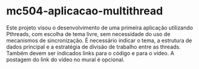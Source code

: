 # mc504-aplicacao-multithread
Este projeto visou o desenvolvimento de uma primeira aplicação utilizando Pthreads, com escolha de tema livre, sem necessidade do uso de mecanismos de sincronização. É necessário indicar o tema, a estrutura de dados principal e a estratégia de divisão de trabalho entre as threads. Também devem ser indicados links para o código e para o vídeo. A postagem do link do vídeo no mural é opcional.
